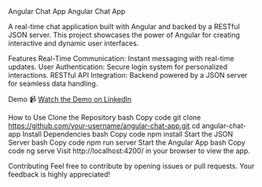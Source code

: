 Angular Chat App
Angular Chat App

A real-time chat application built with Angular and backed by a RESTful JSON server. This project showcases the power of Angular for creating interactive and dynamic user interfaces.

Features
Real-Time Communication: Instant messaging with real-time updates.
User Authentication: Secure login system for personalized interactions.
RESTful API Integration: Backend powered by a JSON server for seamless data handling.

Demo 📹 [Watch the Demo on LinkedIn](https://www.linkedin.com/posts/parag-unhale_angular-devloper-job-activity-7111949863570800640-Nw8H?utm_source=share&utm_medium=member_desktop)


How to Use
Clone the Repository
bash
Copy code
git clone https://github.com/your-username/angular-chat-app.git
cd angular-chat-app
Install Dependencies
bash
Copy code
npm install
Start the JSON Server
bash
Copy code
npm run server
Start the Angular App
bash
Copy code
ng serve
Visit http://localhost:4200/ in your browser to view the app.

Contributing
Feel free to contribute by opening issues or pull requests. Your feedback is highly appreciated!
